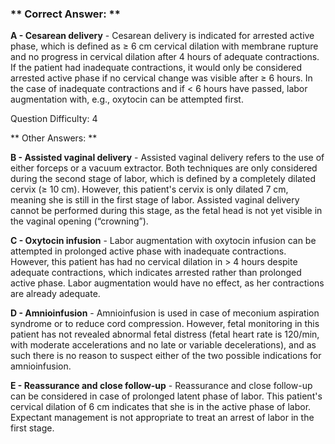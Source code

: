 ### ** Correct Answer: **

**A - Cesarean delivery** - Cesarean delivery is indicated for arrested active phase, which is defined as ≥ 6 cm cervical dilation with membrane rupture and no progress in cervical dilation after 4 hours of adequate contractions. If the patient had inadequate contractions, it would only be considered arrested active phase if no cervical change was visible after ≥ 6 hours. In the case of inadequate contractions and if < 6 hours have passed, labor augmentation with, e.g., oxytocin can be attempted first.

Question Difficulty: 4

** Other Answers: **

**B - Assisted vaginal delivery** - Assisted vaginal delivery refers to the use of either forceps or a vacuum extractor. Both techniques are only considered during the second stage of labor, which is defined by a completely dilated cervix (≥ 10 cm). However, this patient's cervix is only dilated 7 cm, meaning she is still in the first stage of labor. Assisted vaginal delivery cannot be performed during this stage, as the fetal head is not yet visible in the vaginal opening (“crowning”).

**C - Oxytocin infusion** - Labor augmentation with oxytocin infusion can be attempted in prolonged active phase with inadequate contractions. However, this patient has had no cervical dilation in > 4 hours despite adequate contractions, which indicates arrested rather than prolonged active phase. Labor augmentation would have no effect, as her contractions are already adequate.

**D - Amnioinfusion** - Amnioinfusion is used in case of meconium aspiration syndrome or to reduce cord compression. However, fetal monitoring in this patient has not revealed abnormal fetal distress (fetal heart rate is 120/min, with moderate accelerations and no late or variable decelerations), and as such there is no reason to suspect either of the two possible indications for amnioinfusion.

**E - Reassurance and close follow-up** - Reassurance and close follow-up can be considered in case of prolonged latent phase of labor. This patient's cervical dilation of 6 cm indicates that she is in the active phase of labor. Expectant management is not appropriate to treat an arrest of labor in the first stage.

